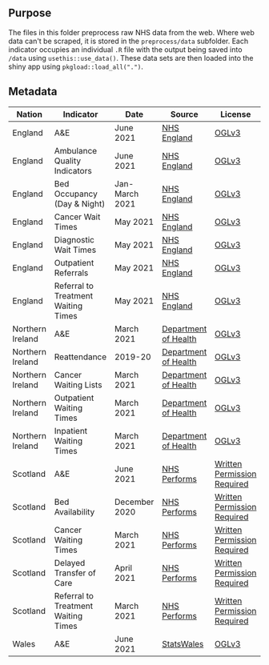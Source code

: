## Purpose
The files in this folder preprocess raw NHS data from the web. Where web data can't be scraped, it is stored in the `preprocess/data` subfolder. Each indicator occupies an individual `.R` file with the output being saved into `/data` using `usethis::use_data()`. These data sets are then loaded into the shiny app using `pkgload::load_all(".")`.

## Metadata

| Nation | Indicator | Date | Source | License |
| --- | --- | --- | --- | --- |
| England | A&E | June 2021 | [NHS England](https://www.england.nhs.uk/statistics/statistical-work-areas/ae-waiting-times-and-activity/) | [OGLv3](https://www.nationalarchives.gov.uk/doc/open-government-licence/version/3/) |
| England | Ambulance Quality Indicators | June 2021 | [NHS England](https://www.england.nhs.uk/statistics/statistical-work-areas/ambulance-quality-indicators/) | [OGLv3](https://www.nationalarchives.gov.uk/doc/open-government-licence/version/3/) |
| England | Bed Occupancy (Day & Night) | Jan-March 2021 | [NHS England](https://www.england.nhs.uk/statistics/statistical-work-areas/bed-availability-and-occupancy/) | [OGLv3](https://www.nationalarchives.gov.uk/doc/open-government-licence/version/3/) |
| England | Cancer Wait Times | May 2021 | [NHS England](https://www.england.nhs.uk/statistics/statistical-work-areas/cancer-waiting-times/) | [OGLv3](https://www.nationalarchives.gov.uk/doc/open-government-licence/version/3/) |
| England | Diagnostic Wait Times  | May 2021 | [NHS England](https://www.england.nhs.uk/statistics/statistical-work-areas/diagnostics-waiting-times-and-activity/) | [OGLv3](https://www.nationalarchives.gov.uk/doc/open-government-licence/version/3/) |
| England | Outpatient Referrals | May 2021 | [NHS England](https://www.england.nhs.uk/statistics/statistical-work-areas/outpatient-referrals/) | [OGLv3](https://www.nationalarchives.gov.uk/doc/open-government-licence/version/3/) |
| England | Referral to Treatment Waiting Times | May 2021 | [NHS England](https://www.england.nhs.uk/statistics/statistical-work-areas/rtt-waiting-times/) | [OGLv3](https://www.nationalarchives.gov.uk/doc/open-government-licence/version/3/) |
| Northern Ireland | A&E | March 2021 | [Department of Health](https://www.health-ni.gov.uk/articles/emergency-care-waiting-times) | [OGLv3](https://www.health-ni.gov.uk/crown-copyright) |
| Northern Ireland | Reattendance | 2019-20 | [Department of Health](https://www.health-ni.gov.uk/) | [OGLv3](https://www.health-ni.gov.uk/crown-copyright) |
| Northern Ireland | Cancer Waiting Lists | March 2021 | [Department of Health](https://www.health-ni.gov.uk/publications/northern-ireland-waiting-time-statistics-cancer-waiting-times-january-march-2021) | [OGLv3](https://www.health-ni.gov.uk/crown-copyright) |
| Northern Ireland | Outpatient Waiting Times | March 2021 | [Department of Health](https://www.health-ni.gov.uk/publications/northern-ireland-waiting-time-statistics-outpatient-waiting-times-march-2021) | [OGLv3](https://www.health-ni.gov.uk/crown-copyright) |
| Northern Ireland | Inpatient Waiting Times | March 2021 | [Department of Health](https://www.health-ni.gov.uk/publications/northern-ireland-waiting-time-statistics-inpatient-and-day-case-waiting-times-march-2021) | [OGLv3](https://www.health-ni.gov.uk/crown-copyright) |
| Scotland | A&E | June 2021 | [NHS Performs](https://www.nhsperforms.scot/) | [Written Permission Required](https://www.nhsperforms.scot/terms-conditions/copyright/) |
| Scotland | Bed Availability | December 2020 | [NHS Performs](https://www.nhsperforms.scot/) | [Written Permission Required](https://www.nhsperforms.scot/terms-conditions/copyright/) |
| Scotland | Cancer Waiting Times | March 2021 | [NHS Performs](https://www.nhsperforms.scot/) | [Written Permission Required](https://www.nhsperforms.scot/terms-conditions/copyright/) |
| Scotland | Delayed Transfer of Care | April 2021 | [NHS Performs](https://www.nhsperforms.scot/) | [Written Permission Required](https://www.nhsperforms.scot/terms-conditions/copyright/) |
| Scotland | Referral to Treatment Waiting Times | March 2021 | [NHS Performs](https://www.nhsperforms.scot/) | [Written Permission Required](https://www.nhsperforms.scot/terms-conditions/copyright/) |
| Wales | A&E | June 2021 | [StatsWales](https://statswales.gov.wales/Catalogue/Health-and-Social-Care/NHS-Hospital-Waiting-Times/Accident-and-Emergency) | [OGLv3](https://www.nationalarchives.gov.uk/doc/open-government-licence/version/3/) |
